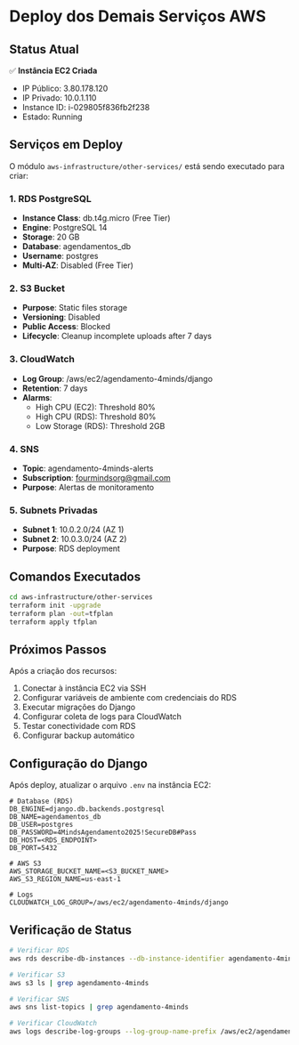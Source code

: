 # Deploy dos Demais Serviços AWS

## Status Atual

✅ **Instância EC2 Criada**
- IP Público: 3.80.178.120
- IP Privado: 10.0.1.110
- Instance ID: i-029805f836fb2f238
- Estado: Running

## Serviços em Deploy

O módulo `aws-infrastructure/other-services/` está sendo executado para criar:

### 1. RDS PostgreSQL
- **Instance Class**: db.t4g.micro (Free Tier)
- **Engine**: PostgreSQL 14
- **Storage**: 20 GB
- **Database**: agendamentos_db
- **Username**: postgres
- **Multi-AZ**: Disabled (Free Tier)

### 2. S3 Bucket
- **Purpose**: Static files storage
- **Versioning**: Disabled
- **Public Access**: Blocked
- **Lifecycle**: Cleanup incomplete uploads after 7 days

### 3. CloudWatch
- **Log Group**: /aws/ec2/agendamento-4minds/django
- **Retention**: 7 days
- **Alarms**:
  - High CPU (EC2): Threshold 80%
  - High CPU (RDS): Threshold 80%
  - Low Storage (RDS): Threshold 2GB

### 4. SNS
- **Topic**: agendamento-4minds-alerts
- **Subscription**: fourmindsorg@gmail.com
- **Purpose**: Alertas de monitoramento

### 5. Subnets Privadas
- **Subnet 1**: 10.0.2.0/24 (AZ 1)
- **Subnet 2**: 10.0.3.0/24 (AZ 2)
- **Purpose**: RDS deployment

## Comandos Executados

```bash
cd aws-infrastructure/other-services
terraform init -upgrade
terraform plan -out=tfplan
terraform apply tfplan
```

## Próximos Passos

Após a criação dos recursos:

1. Conectar à instância EC2 via SSH
2. Configurar variáveis de ambiente com credenciais do RDS
3. Executar migrações do Django
4. Configurar coleta de logs para CloudWatch
5. Testar conectividade com RDS
6. Configurar backup automático

## Configuração do Django

Após deploy, atualizar o arquivo `.env` na instância EC2:

```env
# Database (RDS)
DB_ENGINE=django.db.backends.postgresql
DB_NAME=agendamentos_db
DB_USER=postgres
DB_PASSWORD=4MindsAgendamento2025!SecureDB#Pass
DB_HOST=<RDS_ENDPOINT>
DB_PORT=5432

# AWS S3
AWS_STORAGE_BUCKET_NAME=<S3_BUCKET_NAME>
AWS_S3_REGION_NAME=us-east-1

# Logs
CLOUDWATCH_LOG_GROUP=/aws/ec2/agendamento-4minds/django
```

## Verificação de Status

```bash
# Verificar RDS
aws rds describe-db-instances --db-instance-identifier agendamento-4minds-postgres

# Verificar S3
aws s3 ls | grep agendamento-4minds

# Verificar SNS
aws sns list-topics | grep agendamento-4minds

# Verificar CloudWatch
aws logs describe-log-groups --log-group-name-prefix /aws/ec2/agendamento-4minds
```

